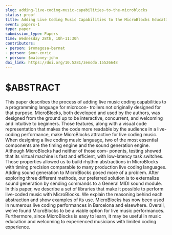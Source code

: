 ```yaml
---
slug: adding-live-coding-music-capabilities-to-the-microblocks
status: proof
title: Adding Live Coding Music Capabilities to the MicroBlocks Educational Programming Language
event: papers-1
type: paper
submission_type: Papers
time: Wednesday 28th, 10h-11:30h
contributors:
- person: $romagosa-bernat
- person: $mor-enric
- person: $maloney-john
doi_link: https://doi.org/10.5281/zenodo.15526648
---
```


# $ABSTRACT

This paper describes the process of adding live music coding capabilities to a programming language for microcon-
trollers not originally designed for that purpose. MicroBlocks, both developed and used by the authors, was designed
from the ground up to be interactive, concurrent, and welcoming and intuitive to beginners. Those features, along with
a visual code representation that makes the code more readable by the audience in a live-coding performance, make
MicroBlocks attractive for live coding music. When designing a live coding music language, two of the most essential
components are the timing engine and the sound generation engine. Although MicroBlocks had neither of those com-
ponents, testing showed that its virtual machine is fast and efficient, with low-latency task switches. Those properties
allowed us to build rhythm abstractions in MicroBlocks with timing precision comparable to many production live
coding languages. Adding sound generation to MicroBlocks posed more of a problem. After exploring three different
methods, our preferred solution is to externalize sound generation by sending commands to a General MIDI sound
module. In this paper, we describe a set of libraries that make it possible to perform live-coded music with MicroBlocks.
We explain the reasoning behind each abstraction and show examples of its use. MicroBlocks has now been used in
numerous live coding performances in Barcelona and elsewhere. Overall, we’ve found MicroBlocks to be a viable option
for live music performances. Furthermore, since MicroBlocks is easy to learn, it may be useful in music education and
welcoming to experienced musicians with limited coding experience.


